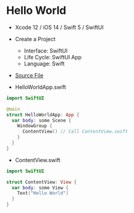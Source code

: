 # Hello World

* Xcode 12 / iOS 14 / Swift 5 / SwiftUI

* Create a Project 
  * Interface: SwiftUI
  * Life Cycle: SwiftUI App
  * Language: Swift

* [Source File](https://github.com/Hyuk/swift/tree/master/swift-projects/swift-projects/hello-world)

* HelloWorldApp.swift
```swift
import SwiftUI

@main
struct HelloWorldApp: App {
  var body: some Scene {
    WindowGroup {
      ContentView() // Call ContentView.swift
    }
  }
}
```

* ContentView.swift
```swift
import SwiftUI

struct ContentView: View {
  var body: some View {
    Text("Hello World")
  }
}
```